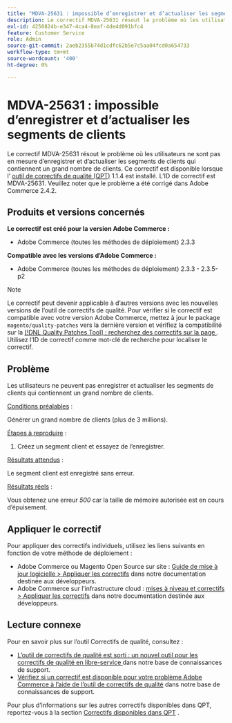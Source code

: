 ```yaml
---
title: "MDVA-25631 : impossible d’enregistrer et d’actualiser les segments de clients"
description: Le correctif MDVA-25631 résout le problème où les utilisateurs ne sont pas en mesure d’enregistrer et d’actualiser les segments de clients qui contiennent un grand nombre de clients. Ce correctif est disponible lorsque l’[outil de correctifs de qualité (QPT)](/help/announcements/adobe-commerce-announcements/magento-quality-patches-released-new-tool-to-self-serve-quality-patches.md) 1.1.4 est installé. L’ID de correctif est MDVA-25631. Veuillez noter que le problème a été corrigé dans Adobe Commerce 2.4.2.
exl-id: 4250824b-e347-4ca4-8eaf-4de4d091bfc4
feature: Customer Service
role: Admin
source-git-commit: 2aeb2355b74d1cdfc62b5e7c5aa04fcd0a654733
workflow-type: tm+mt
source-wordcount: '400'
ht-degree: 0%

---
```


# MDVA-25631 : impossible d’enregistrer et d’actualiser les segments de clients

Le correctif MDVA-25631 résout le problème où les utilisateurs ne sont pas en mesure d’enregistrer et d’actualiser les segments de clients qui contiennent un grand nombre de clients. Ce correctif est disponible lorsque l’ [outil de correctifs de qualité (QPT)](/help/announcements/adobe-commerce-announcements/magento-quality-patches-released-new-tool-to-self-serve-quality-patches.md) 1.1.4 est installé. L’ID de correctif est MDVA-25631. Veuillez noter que le problème a été corrigé dans Adobe Commerce 2.4.2.

## Produits et versions concernés

**Le correctif est créé pour la version Adobe Commerce :**

* Adobe Commerce (toutes les méthodes de déploiement) 2.3.3

**Compatible avec les versions d’Adobe Commerce :**

* Adobe Commerce (toutes les méthodes de déploiement) 2.3.3 - 2.3.5-p2

>[!NOTE]
>
>Le correctif peut devenir applicable à d’autres versions avec les nouvelles versions de l’outil de correctifs de qualité. Pour vérifier si le correctif est compatible avec votre version Adobe Commerce, mettez à jour le package `magento/quality-patches` vers la dernière version et vérifiez la compatibilité sur la [[!DNL Quality Patches Tool] : recherchez des correctifs sur la page ](https://experienceleague.adobe.com/tools/commerce-quality-patches/index.html). Utilisez l’ID de correctif comme mot-clé de recherche pour localiser le correctif.

## Problème

Les utilisateurs ne peuvent pas enregistrer et actualiser les segments de clients qui contiennent un grand nombre de clients.

<u>Conditions préalables</u> :

Générer un grand nombre de clients (plus de 3 millions).

<u>Étapes à reproduire</u> :

1. Créez un segment client et essayez de l’enregistrer.

<u>Résultats attendus</u> :

Le segment client est enregistré sans erreur.

<u>Résultats réels</u> :

Vous obtenez une erreur *500* car la taille de mémoire autorisée est en cours d’épuisement.

## Appliquer le correctif

Pour appliquer des correctifs individuels, utilisez les liens suivants en fonction de votre méthode de déploiement :

* Adobe Commerce ou Magento Open Source sur site : [Guide de mise à jour logicielle > Appliquer les correctifs](https://experienceleague.adobe.com/en/docs/commerce-operations/tools/quality-patches-tool/usage) dans notre documentation destinée aux développeurs.
* Adobe Commerce sur l’infrastructure cloud : [mises à niveau et correctifs > Appliquer les correctifs](https://experienceleague.adobe.com/en/docs/commerce-cloud-service/user-guide/develop/upgrade/apply-patches) dans notre documentation destinée aux développeurs.

## Lecture connexe

Pour en savoir plus sur l’outil Correctifs de qualité, consultez :

* [ L’outil de correctifs de qualité est sorti : un nouvel outil pour les correctifs de qualité en libre-service ](/help/announcements/adobe-commerce-announcements/magento-quality-patches-released-new-tool-to-self-serve-quality-patches.md) dans notre base de connaissances de support.
* [Vérifiez si un correctif est disponible pour votre problème Adobe Commerce à l’aide de l’outil de correctifs de qualité](/help/support-tools/patches-available-in-qpt-tool/check-patch-for-magento-issue-with-magento-quality-patches.md) dans notre base de connaissances de support.

Pour plus d’informations sur les autres correctifs disponibles dans QPT, reportez-vous à la section [Correctifs disponibles dans QPT](https://support.magento.com/hc/en-us/sections/360010506631-Patches-available-in-MQP-tool-) .
